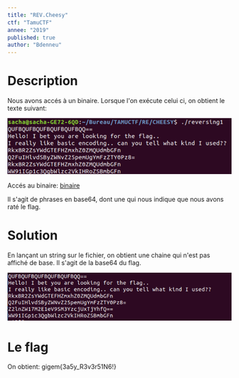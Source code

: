 ```yaml
---
title: "REV.Cheesy"
ctf: "TamuCTF"
annee: "2019"
published: true
author: "Bdenneu"
---
```

# Description
Nous avons accés à un binaire.
Lorsque l'on exécute celui ci, on obtient le texte suivant:

![Cheesy1](/assets/images/TamuCTF2019/tamuctf2019_cheesy1.png)

Accés au binaire: [binaire](/_posts/2018-2019/TamuCTF2019/source/cheesy)

Il s'agit de phrases en base64, dont une qui nous indique que nous avons raté le flag.

# Solution
En lançant un string sur le fichier, on obtient une chaine qui n'est pas affiché de base.
Il s'agit de la base64 du flag.

![Cheesy2](/assets/images/TamuCTF2019/tamuctf2019_cheesy2.png)

# Le flag
On obtient: gigem{3a5y_R3v3r51N6!}
